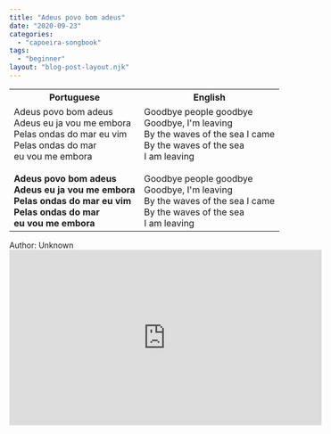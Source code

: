 ```yaml
---
title: "Adeus povo bom adeus"
date: "2020-09-23"
categories: 
  - "capoeira-songbook"
tags: 
  - "beginner"
layout: "blog-post-layout.njk"
---
```


<table class="capoeira-table">
    <tr class="header-row">
        <th>Portuguese</th>
        <th>English</th>
    </tr>
    <tr>
        <td>Adeus povo bom adeus<br>Adeus eu ja vou me embora<br>Pelas ondas do mar eu vim<br>Pelas ondas do mar<br>eu vou me embora<br><br><strong>Adeus povo bom adeus<br>Adeus eu ja vou me embora<br>Pelas ondas do mar eu vim<br>Pelas ondas do mar<br>eu vou me embora</strong></td>
        <td>Goodbye people goodbye<br>Goodbye, I'm leaving<br>By the waves of the sea I came<br>By the waves of the sea<br>I am leaving<br><br>Goodbye people goodbye<br>Goodbye, I'm leaving<br>By the waves of the sea I came<br>By the waves of the sea<br>I am leaving</td>
    </tr>
</table>

<figcaption>
Author: Unknown
</figcaption>

<iframe width="560" height="315" src="https://www.youtube.com/embed/vaUEV8nzfkc" title="YouTube video player" frameborder="0" allow="accelerometer; autoplay; clipboard-write; encrypted-media; gyroscope; picture-in-picture" allowfullscreen></iframe>